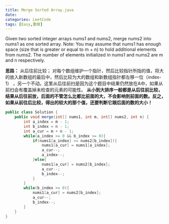 ```yaml
---
title: Merge Sorted Array.java
date: 
categories: LeetCode
tags: [Easy,重做]
---
```

Given two sorted integer arrays nums1 and nums2, merge nums2 into nums1 as one sorted array.
Note:
You may assume that nums1 has enough space (size that is greater or equal to m + n) to hold additional elements from nums2. The number of elements initialized in nums1 and nums2 are m and n respectively.
<!-- more -->
**思路：**
从后往前比较；
对每个数组维护一个指针，然后比较指针所指的值，将大的放入新数组的最后中，然后比较为大的数组和新数组指针都左移一位（index-1） ，另一个不动。这里从后往前扫是因为这个题目中结果仍然放在A中，如果从前扫会有覆盖掉未检查的元素的可能性。
**从小到大排序一般都是从后往前比较，结果从后往前放，后面的不管怎么比都比前面的大，不会影响到前面的数。反之，如果从前往后比较，得出的较大的那个值，还要判断它跟后面的数的大小！**

``` java
public class Solution {  
    public void merge(int[] nums1, int m, int[] nums2, int n) {  
        int a_index = m - 1;  
        int b_index = n - 1;  
        int a_cur = m + n - 1;  
        while(a_index >= 0 && b_index >= 0){  
            if(nums1[a_index] >= nums2[b_index]){  
                nums1[a_cur] = nums1[a_index];  
                a_cur--;  
                a_index--;  
            }else{  
                nums1[a_cur] = nums2[b_index];  
                a_cur--;  
                b_index--;  
            }  
        }  
        while(b_index >= 0){  
            nums1[a_cur] = nums2[b_index];  
            a_cur--;  
            b_index--;  
        }  
    }  
}  

```